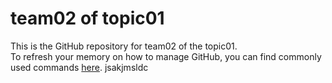 # team02 of topic01 
 This is the GitHub repository for team02 of the topic01.  
 To refresh your memory on how to manage GitHub, you can find commonly used commands [here](https://github.com/joshnh/Git-Commands). jsakjmsldc
